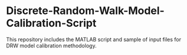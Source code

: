 Discrete-Random-Walk-Model-Calibration-Script
=============================================

This repository includes the MATLAB script and sample of input files for DRW model calibration methodology.
